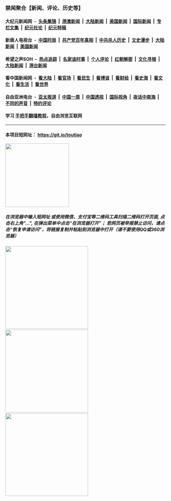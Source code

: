 ### 禁闻聚合【新闻、评论、历史等】

#### 大纪元新闻网 &nbsp;-&nbsp; [头条集锦](indexes/E头条集锦.md?t=03011902) &nbsp;|&nbsp; [港澳新闻](indexes/E港澳新闻.md?t=03011902)  &nbsp;|&nbsp; [大陆新闻](indexes/E大陆新闻.md?t=03011902) &nbsp;|&nbsp; [美国新闻](indexes/E美国新闻.md?t=03011902) &nbsp;|&nbsp; [国际新闻](indexes/E国际新闻.md?t=03011902) &nbsp;|&nbsp; [专栏文集](indexes/E专栏文集.md?t=03011902) &nbsp;|&nbsp; [纪元社论](indexes/E纪元社论.md?t=03011902) &nbsp;|&nbsp; [纪元特稿](indexes/E纪元特稿.md?t=03011902) 

#### 新唐人电视台 &nbsp;-&nbsp; [中国时局](indexes/N中国时局.md?t=03011902) &nbsp;|&nbsp; [共产党百年真相](indexes/N共产党百年真相.md?t=03011902) &nbsp;|&nbsp; [中共杀人历史](indexes/N中共杀人历史.md?t=03011902) &nbsp;|&nbsp; [文史漫步](indexes/N文史漫步.md?t=03011902) &nbsp;|&nbsp; [大陆新闻](indexes/N大陆新闻.md?t=03011902) &nbsp;|&nbsp; [美国新闻](indexes/N美国新闻.md?t=03011902)

#### 希望之声SOH &nbsp;-&nbsp; [热点追踪](indexes/H热点追踪.md?t=03011902) &nbsp;|&nbsp; [名家谈时事](indexes/H名家谈时事.md?t=03011902) &nbsp;|&nbsp; [个人评论](indexes/H个人评论.md?t=03011902)  &nbsp;|&nbsp; [红朝解密](indexes/H红朝解密.md?t=03011902) &nbsp;|&nbsp; [文化寻根](indexes/H文化寻根.md?t=03011902) &nbsp;|&nbsp; [大陆新闻](indexes/H大陆新闻.md?t=03011902) &nbsp;|&nbsp; [港台新闻](indexes/H港台新闻.md?t=03011902)

#### 看中国新闻网 &nbsp;-&nbsp; [看大陆](indexes/S看大陆.md?t=03011902) &nbsp;|&nbsp; [看官场](indexes/S看官场.md?t=03011902) &nbsp;|&nbsp; [看民生](indexes/S看民生.md?t=03011902)  &nbsp;|&nbsp; [看博谈](indexes/S看博谈.md?t=03011902) &nbsp;|&nbsp; [看财经](indexes/S看财经.md?t=03011902) &nbsp;|&nbsp; [看史海](indexes/S看史海.md?t=03011902) &nbsp;|&nbsp; [看文化](indexes/S看文化.md?t=03011902) &nbsp;|&nbsp; [看生活](indexes/S看生活.md?t=03011902) &nbsp;|&nbsp; [看世界](indexes/S看世界.md?t=03011902)

#### 自由亚洲电台 &nbsp;-&nbsp; [亚太报道](indexes/R亚太报道.md?t=03011902) &nbsp;|&nbsp; [中国一周](indexes/R中国一周.md?t=03011902) &nbsp;|&nbsp; [中国透视](indexes/R中国透视.md?t=03011902)  &nbsp;|&nbsp; [国际视角](indexes/R国际视角.md?t=03011902) &nbsp;|&nbsp; [夜话中南海](indexes/R夜话中南海.md?t=03011902) &nbsp;|&nbsp; [不同的声音](indexes/R不同的声音.md?t=03011902) &nbsp;|&nbsp; [特约评论](indexes/R特约评论.md?t=03011902)

#### 学习 [手把手翻墙教程](https://github.com/gfw-breaker/guides/wiki)，自由浏览互联网

----

#### 本项目短网址： https://git.io/toutiao
<img src="https://raw.githubusercontent.com/gfw-breaker/banned-news/master/scripts/img/qr.png" width="200px"/>  

##### 在浏览器中输入短网址 或使用微信、支付宝等二维码工具扫描二维码打开页面, 点击右上角"...", 在弹出菜单中点击“在浏览器打开”； 若网页被举报禁止访问，请点击“恢复申请访问”，将链接复制并粘贴到浏览器中打开（请不要使用QQ或360浏览器）

<img src="https://raw.githubusercontent.com/gfw-breaker/banned-news/master/scripts/img/1.png" width="260px"/> &nbsp; <img src="https://raw.githubusercontent.com/gfw-breaker/banned-news/master/scripts/img/2.png" width="260px"/> &nbsp; <img src="https://raw.githubusercontent.com/gfw-breaker/banned-news/master/scripts/img/3.png" width="260px"/>
